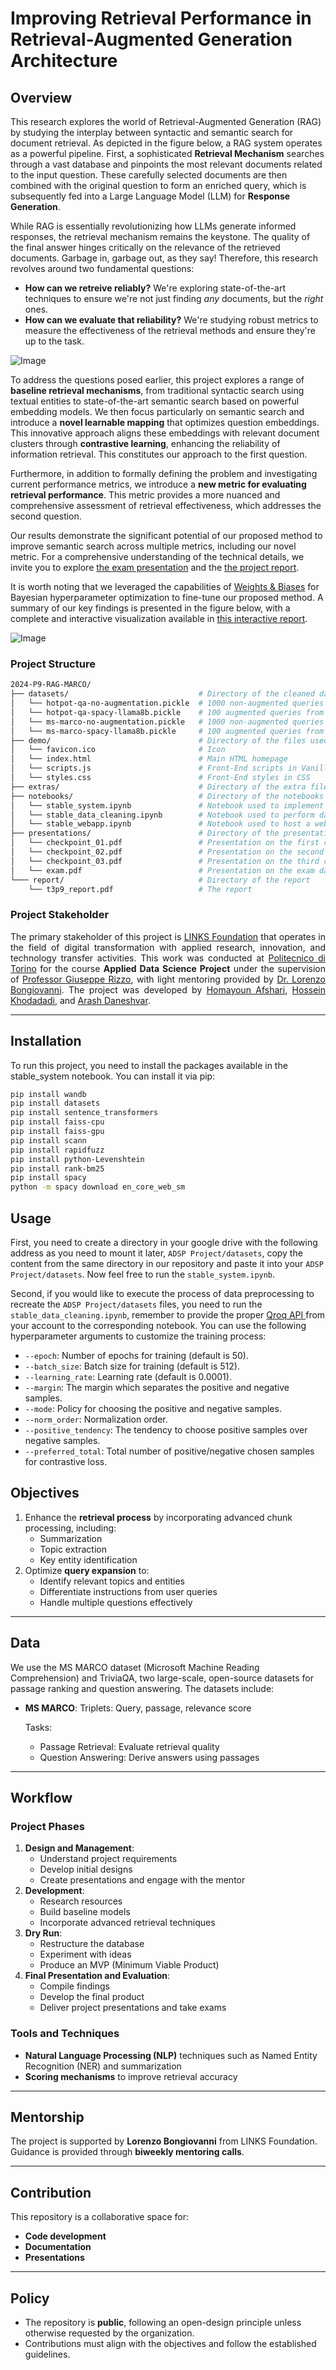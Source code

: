 # Improving Retrieval Performance in Retrieval-Augmented Generation Architecture

## Overview
<p align="justify">
  <p>This research explores the world of Retrieval-Augmented Generation (RAG) by studying the interplay between syntactic and semantic search for document retrieval. As depicted in the figure below, a RAG system operates as a powerful pipeline. First, a sophisticated <strong>Retrieval Mechanism</strong> searches through a vast database and pinpoints the most relevant documents related to the input question. These carefully selected documents are then combined with the original question to form an enriched query, which is subsequently fed into a Large Language Model (LLM) for <strong>Response Generation</strong>.</p>

  <p>While RAG is essentially revolutionizing how LLMs generate informed responses, the retrieval mechanism remains the keystone. The quality of the final answer hinges critically on the relevance of the retrieved documents. Garbage in, garbage out, as they say! Therefore, this research revolves around two fundamental questions:</p>

  <ul>
    <li><strong>How can we retreive reliably?</strong> We're exploring state-of-the-art techniques to ensure we're not just finding <em>any</em> documents, but the <em>right</em> ones.</li>
    <li><strong>How can we evaluate that reliability?</strong> We're studying robust metrics to measure the effectiveness of the retrieval methods and ensure they're up to the task.</li>
  </ul>
</p>

![Image](./extras/teaser.svg)

<p align="justify">
  <p>To address the questions posed earlier, this project explores a range of <strong>baseline retrieval mechanisms</strong>, from traditional syntactic search using textual entities to state-of-the-art semantic search based on powerful embedding models. We then focus particularly on semantic search and introduce a <strong>novel learnable mapping</strong> that optimizes question embeddings. This innovative approach aligns these embeddings with relevant document clusters through <strong>contrastive learning</strong>, enhancing the reliability of information retrieval. This constitutes our approach to the first question.</p>

  <p>Furthermore, in addition to formally defining the problem and investigating current performance metrics, we introduce a <strong>new metric for evaluating retrieval performance</strong>. This metric provides a more nuanced and comprehensive assessment of retrieval effectiveness, which addresses the second question.</p>

  <p>Our results demonstrate the significant potential of our proposed method to improve semantic search across multiple metrics, including our novel metric. For a comprehensive understanding of the technical details, we invite you to explore <a href="./presentations/exam.pdf">the exam presentation</a> and the <a href="./report/t3p9_report.pdf">the project report</a>.</p>

  <p>It is worth noting that we leveraged the capabilities of <a href="https://wandb.ai/">Weights & Biases</a> for Bayesian hyperparameter optimization to fine-tune our proposed method. A summary of our key findings is presented in the figure below, with a complete and interactive visualization available in <a href="https://wandb.ai/adsp-gt3-o1/ms-marco/reports/ADSP-gt3--VmlldzoxMTA3OTExOQ?accessToken=3qt191ygaowfk12zgme3665lczudi0bbim9pxfko5qoz01gaeu4fxvunz9fomiuu">this interactive report</a>.</p>
</p>

![Image](./extras/wandb_filtered.jpg)

### Project Structure
```bash
2024-P9-RAG-MARCO/
├── datasets/                             # Directory of the cleaned datasets
│   └── hotpot-qa-no-augmentation.pickle  # 1000 non-augmented queries from Hotpot-QA dataset
│   └── hotpot-qa-spacy-llama8b.pickle    # 100 augmented queries from Hotpot-QA dataset
│   └── ms-marco-no-augmentation.pickle   # 1000 non-augmented queries of MS-Marco dataset
│   └── ms-marco-spacy-llama8b.pickle     # 100 augmented queries from MS-Marco dataset
├── demo/                                 # Directory of the files used for demo
│   └── favicon.ico                       # Icon
│   └── index.html                        # Main HTML homepage
│   └── scripts.js                        # Front-End scripts in Vanilla JS
│   └── styles.css                        # Front-End styles in CSS
├── extras/                               # Directory of the extra files used in the readme
├── notebooks/                            # Directory of the notebooks
│   └── stable_system.ipynb               # Notebook used to implement the system
│   └── stable_data_cleaning.ipynb        # Notebook used to perform data cleaning
│   └── stable_webapp.ipynb               # Notebook used to host a webserver on Calab
├── presentations/                        # Directory of the presentations
│   └── checkpoint_01.pdf                 # Presentation on the first checkpoint
│   └── checkpoint_02.pdf                 # Presentation on the second checkpoint
│   └── checkpoint_03.pdf                 # Presentation on the third checkpoint
│   └── exam.pdf                          # Presentation on the exam day
└─── report/                              # Directory of the report
    └── t3p9_report.pdf                   # The report
```

### Project Stakeholder
<p align="justify">
The primary stakeholder of this project is <a href="https://linksfoundation.com/en/">LINKS Foundation</a> that operates in the field of digital transformation with applied research, innovation, and technology transfer activities. This work was conducted at <a href="https://www.polito.it/en">Politecnico di Torino</a> for the course <strong>Applied Data Science Project</strong> under the supervision of <a href="https://www.polito.it/personale?p=015390">Professor Giuseppe Rizzo</a>, with light mentoring provided by <a href="https://it.linkedin.com/in/lorenzo-bongiovanni-32b3b7112">Dr. Lorenzo Bongiovanni</a>. The project was developed by <a href="https://github.com/homayoun-afshari">Homayoun Afshari</a>, <a href="https://github.com/HOSSENkhodadadi">Hossein Khodadadi</a>, and <a href="https://github.com/ArashDaneshvar">Arash Daneshvar</a>.
</p>

---
## Installation
To run this project, you need to install the packages available in the stable_system notebook. You can install it via pip:<br/>
```bash
pip install wandb
pip install datasets
pip install sentence_transformers
pip install faiss-cpu
pip install faiss-gpu
pip install scann
pip install rapidfuzz
pip install python-Levenshtein
pip install rank-bm25
pip install spacy
python -m spacy download en_core_web_sm
```

## Usage
First, you need to create a directory in your google drive with the following address as you need to mount it later, `ADSP Project/datasets`, copy the content from the same directory in our repository and paste it into your `ADSP Project/datasets`. Now feel free to run the `stable_system.ipynb`.

Second, if you would like to execute the process of data preprocessing to recreate the `ADSP Project/datasets` files, you need to run the `stable_data_cleaning.ipynb`, remember to provide the proper [Qroq API ](https://groq.com/) from your account to the corresponding notebook. You can use the following hyperparameter arguments to customize the training process:

- `--epoch`: Number of epochs for training (default is 50).
- `--batch_size`: Batch size for training (default is 512).
- `--learning_rate`: Learning rate (default is 0.0001).
- `--margin`: The margin which separates the positive and negative samples.
- `--mode`: Policy for choosing the positive and negative samples.
- `--norm_order`: Normalization order.
- `--positive_tendency`: The tendency to choose positive samples over negative samples.
- `--preferred_total`: Total number of positive/negative chosen samples for contrastive loss.


## Objectives

1. Enhance the **retrieval process** by incorporating advanced chunk processing, including:
   - Summarization
   - Topic extraction
   - Key entity identification
2. Optimize **query expansion** to:
   - Identify relevant topics and entities
   - Differentiate instructions from user queries
   - Handle multiple questions effectively

---

## Data
<!---
We use the **MS MARCO dataset (Microsoft Machine Reading Comprehension)**, a large-scale, open-source dataset for passage ranking and question answering. The dataset includes:
- **Triplets**: Query, passage, relevance score
- Tasks:
  - **Passage Retrieval**: Evaluate retrieval quality
  - **Question Answering**: Derive answers using passages 
--->

We use the MS MARCO dataset (Microsoft Machine Reading Comprehension) and TriviaQA, two large-scale, open-source datasets for passage ranking and question answering. The datasets include:

- **MS MARCO**:
Triplets: Query, passage, relevance score  

  Tasks:
   - Passage Retrieval: Evaluate retrieval quality
   - Question Answering: Derive answers using passages
---

## Workflow

### Project Phases
1. **Design and Management**:
   - Understand project requirements
   - Develop initial designs
   - Create presentations and engage with the mentor
2. **Development**:
   - Research resources
   - Build baseline models
   - Incorporate advanced retrieval techniques
3. **Dry Run**:
   - Restructure the database
   - Experiment with ideas
   - Produce an MVP (Minimum Viable Product)
4. **Final Presentation and Evaluation**:
   - Compile findings
   - Develop the final product
   - Deliver project presentations and take exams

### Tools and Techniques
- **Natural Language Processing (NLP)** techniques such as Named Entity Recognition (NER) and summarization
- **Scoring mechanisms** to improve retrieval accuracy

---

## Mentorship

The project is supported by **Lorenzo Bongiovanni** from LINKS Foundation. Guidance is provided through **biweekly mentoring calls**.

---

## Contribution

This repository is a collaborative space for:
- **Code development**
- **Documentation**
- **Presentations**

---

## Policy

- The repository is **public**, following an open-design principle unless otherwise requested by the organization.
- Contributions must align with the objectives and follow the established guidelines.
